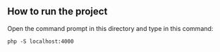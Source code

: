 ## How to run the project

Open the command prompt in this directory and type in this command:

<code>php -S localhost:4000</code>